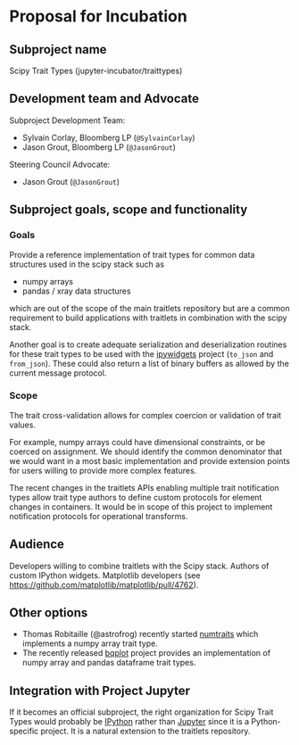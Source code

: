 # Proposal for Incubation

## Subproject name

Scipy Trait Types (jupyter-incubator/traittypes)

## Development team and Advocate

Subproject Development Team:

* Sylvain Corlay, Bloomberg LP (`@SylvainCorlay`)
* Jason Grout, Bloomberg LP (`@JasonGrout`)

Steering Council Advocate:

* Jason Grout (`@JasonGrout`)

## Subproject goals, scope and functionality

### Goals

Provide a reference implementation of trait types for common data structures used in the scipy stack such as
 - numpy arrays
 - pandas / xray data structures

which are out of the scope of the main traitlets repository but are a common requirement to build applications with traitlets in combination with the scipy stack.

Another goal is to create adequate serialization and deserialization routines for these trait types to be used with the [ipywidgets](https://github.com/ipython/ipywidgets) project (`to_json` and `from_json`). These could also return a list of binary buffers as allowed by the current message protocol. 

### Scope

The trait cross-validation allows for complex coercion or validation of trait values. 

For example, numpy arrays could have dimensional constraints, or be coerced on assignment. We should identify the common denominator that we would want in a most basic implementation and provide extension points for users willing to provide more complex features.

The recent changes in the traitlets APIs enabling multiple trait notification types allow trait type authors to define custom protocols for element changes in containers. It would be in scope of this project to implement notification protocols for operational transforms.

## Audience

Developers willing to combine traitlets with the Scipy stack. Authors of custom IPython widgets. Matplotlib developers (see https://github.com/matplotlib/matplotlib/pull/4762).

## Other options

- Thomas Robitaille (@astrofrog) recently started [numtraits](https://github.com/astrofrog/numtraits) which implements a numpy array trait type.
- The recently released [bqplot](https://github.com/bloomberg/bqplot) project provides an implementation of numpy array and pandas dataframe trait types.

## Integration with Project Jupyter

If it becomes an official subproject, the right organization for Scipy Trait Types would probably be [IPython](https://github.com/ipython/) rather than [Jupyter](https://github.com/jupyter/) since it is a Python-specific project. It is a natural extension to the traitlets repository.
